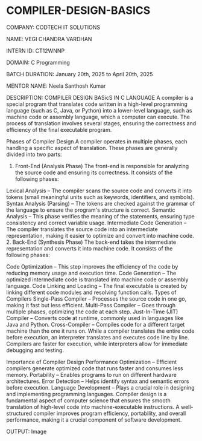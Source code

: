 # COMPILER-DESIGN-BASICS
COMPANY: CODTECH IT SOLUTIONS

NAME: VEGI CHANDRA VARDHAN

INTERN ID: CT12WNNP

DOMAIN: C Programming

BATCH DURATION: January 20th, 2025 to April 20th, 2025

MENTOR NAME: Neela Santhosh Kumar

DESCRIPTION:
COMPILER DESIGN BASicS IN C LANGUAGE
A compiler is a special program that translates code written in a high-level programming language (such as C, Java, or Python) into a lower-level language, such as machine code or assembly language, which a computer can execute. The process of translation involves several stages, ensuring the correctness and efficiency of the final executable program.

Phases of Compiler Design
A compiler operates in multiple phases, each handling a specific aspect of translation. These phases are generally divided into two parts:

1. Front-End (Analysis Phase)
The front-end is responsible for analyzing the source code and ensuring its correctness. It consists of the following phases:

Lexical Analysis – The compiler scans the source code and converts it into tokens (small meaningful units such as keywords, identifiers, and symbols).
Syntax Analysis (Parsing) – The tokens are checked against the grammar of the language to ensure the program's structure is correct.
Semantic Analysis – This phase verifies the meaning of the statements, ensuring type consistency and correct variable usage.
Intermediate Code Generation – The compiler translates the source code into an intermediate representation, making it easier to optimize and convert into machine code.
2. Back-End (Synthesis Phase)
The back-end takes the intermediate representation and converts it into machine code. It consists of the following phases:

Code Optimization – This step improves the efficiency of the code by reducing memory usage and execution time.
Code Generation – The optimized intermediate code is translated into machine code or assembly language.
Code Linking and Loading – The final executable is created by linking different code modules and resolving function calls.
Types of Compilers
Single-Pass Compiler – Processes the source code in one go, making it fast but less efficient.
Multi-Pass Compiler – Goes through multiple phases, optimizing the code at each step.
Just-In-Time (JIT) Compiler – Converts code at runtime, commonly used in languages like Java and Python.
Cross-Compiler – Compiles code for a different target machine than the one it runs on.
While a compiler translates the entire code before execution, an interpreter translates and executes code line by line. Compilers are faster for execution, while interpreters allow for immediate debugging and testing.

Importance of Compiler Design
Performance Optimization – Efficient compilers generate optimized code that runs faster and consumes less memory.
Portability – Enables programs to run on different hardware architectures.
Error Detection – Helps identify syntax and semantic errors before execution.
Language Development – Plays a crucial role in designing and implementing programming languages.
Compiler design is a fundamental aspect of computer science that ensures the smooth translation of high-level code into machine-executable instructions. A well-structured compiler improves program efficiency, portability, and overall performance, making it a crucial component of software development.

OUTPUT:
Image
